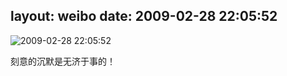 layout: weibo
date: 2009-02-28 22:05:52
---
<meta name="referrer" content="no-referrer" />

<img src="/images/renren.ico" style="float: left;"/>2009-02-28 22:05:52

刻意的沉默是无济于事的！


